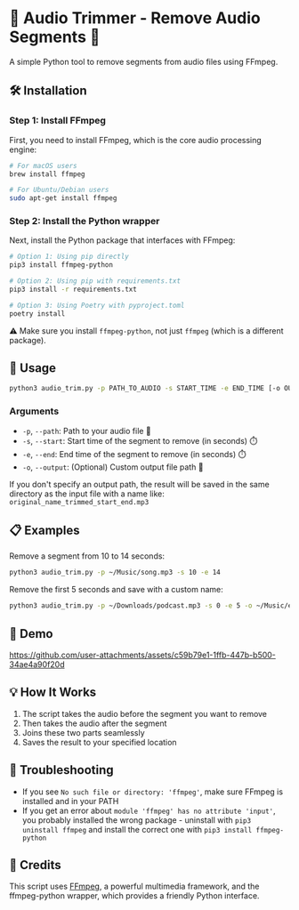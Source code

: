 # 🎵 Audio Trimmer - Remove Audio Segments 🎵

A simple Python tool to remove segments from audio files using FFmpeg.

## 🛠️ Installation

### Step 1: Install FFmpeg

First, you need to install FFmpeg, which is the core audio processing engine:

```bash
# For macOS users
brew install ffmpeg

# For Ubuntu/Debian users
sudo apt-get install ffmpeg
```

### Step 2: Install the Python wrapper

Next, install the Python package that interfaces with FFmpeg:

```bash
# Option 1: Using pip directly
pip3 install ffmpeg-python

# Option 2: Using pip with requirements.txt
pip3 install -r requirements.txt

# Option 3: Using Poetry with pyproject.toml
poetry install
```

⚠️ Make sure you install `ffmpeg-python`, not just `ffmpeg` (which is a different package).

## 🚀 Usage

```bash
python3 audio_trim.py -p PATH_TO_AUDIO -s START_TIME -e END_TIME [-o OUTPUT_PATH]
```

### Arguments

- `-p`, `--path`: Path to your audio file 🎵
- `-s`, `--start`: Start time of the segment to remove (in seconds) ⏱️
- `-e`, `--end`: End time of the segment to remove (in seconds) ⏱️
- `-o`, `--output`: (Optional) Custom output file path 💾

If you don't specify an output path, the result will be saved in the same directory as the input file with a name like: `original_name_trimmed_start_end.mp3`

## 📋 Examples

Remove a segment from 10 to 14 seconds:

```bash
python3 audio_trim.py -p ~/Music/song.mp3 -s 10 -e 14
```

Remove the first 5 seconds and save with a custom name:

```bash
python3 audio_trim.py -p ~/Downloads/podcast.mp3 -s 0 -e 5 -o ~/Music/edited_podcast.mp3
```

## 👟 Demo

https://github.com/user-attachments/assets/c59b79e1-1ffb-447b-b500-34ae4a90f20d


## 💡 How It Works

1. The script takes the audio before the segment you want to remove
2. Then takes the audio after the segment
3. Joins these two parts seamlessly
4. Saves the result to your specified location

## 🐛 Troubleshooting

- If you see `No such file or directory: 'ffmpeg'`, make sure FFmpeg is installed and in your PATH
- If you get an error about `module 'ffmpeg' has no attribute 'input'`, you probably installed the wrong package - uninstall with `pip3 uninstall ffmpeg` and install the correct one with `pip3 install ffmpeg-python`

## 🙏 Credits

This script uses [FFmpeg](https://www.ffmpeg.org/about.html), a powerful multimedia framework, and the ffmpeg-python wrapper, which provides a friendly Python interface.

